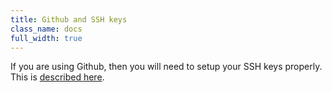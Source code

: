 ```yaml
---
title: Github and SSH keys
class_name: docs
full_width: true
---
```


If you are using Github, then you will need to setup your SSH keys properly. This is [described here](/docs/settings-prefs/account-settings/public-key/).

